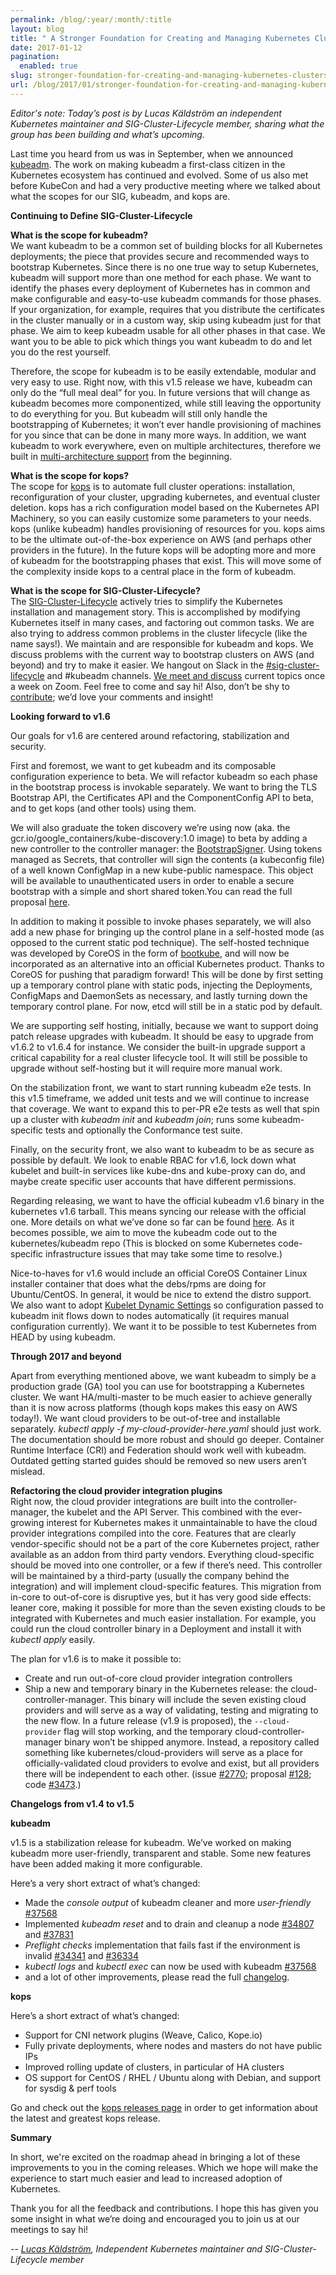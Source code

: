 ```yaml
---
permalink: /blog/:year/:month/:title
layout: blog
title: " A Stronger Foundation for Creating and Managing Kubernetes Clusters "
date: 2017-01-12
pagination:
  enabled: true
slug: stronger-foundation-for-creating-and-managing-kubernetes-clusters
url: /blog/2017/01/stronger-foundation-for-creating-and-managing-kubernetes-clusters/
---
```

_Editor's note: Today’s post is by Lucas Käldström an independent Kubernetes maintainer and SIG-Cluster-Lifecycle member, sharing what the group has been building and what’s upcoming.&nbsp;_  

Last time you heard from us was in September, when we announced [kubeadm](http://blog.kubernetes.io/2016/09/how-we-made-kubernetes-easy-to-install.html). The work on making kubeadm a first-class citizen in the Kubernetes ecosystem has continued and evolved. Some of us also met before KubeCon and had a very productive meeting where we talked about what the scopes for our SIG, kubeadm, and kops are.&nbsp;  

**Continuing to Define SIG-Cluster-Lifecycle**  

**What is the scope for kubeadm?**  
We want kubeadm to be a common set of building blocks for all Kubernetes deployments; the piece that provides secure and recommended ways to bootstrap Kubernetes. Since there is no one true way to setup Kubernetes, kubeadm will support more than one method for each phase. We want to identify the phases every deployment of Kubernetes has in common and make configurable and easy-to-use kubeadm commands for those phases. If your organization, for example, requires that you distribute the certificates in the cluster manually or in a custom way, skip using kubeadm just for that phase. We aim to keep kubeadm usable for all other phases in that case. We want you to be able to pick which things you want kubeadm to do and let you do the rest yourself.  

Therefore, the scope for kubeadm is to be easily extendable, modular and very easy to use. Right now, with this v1.5 release we have, kubeadm can only do the “full meal deal” for you. In future versions that will change as kubeadm becomes more componentized, while still leaving the opportunity to do everything for you. But kubeadm will still only handle the bootstrapping of Kubernetes; it won’t ever handle provisioning of machines for you since that can be done in many more ways. In addition, we want kubeadm to work everywhere, even on multiple architectures, therefore we built in [multi-architecture support](https://github.com/kubernetes/community/blob/master/contributors/design-proposals/multi-platform.md) from the beginning.  

**What is the scope for kops?**  
The scope for [kops](https://github.com/kubernetes/kops) is to automate full cluster operations: installation, reconfiguration of your cluster, upgrading kubernetes, and eventual cluster deletion. kops has a rich configuration model based on the Kubernetes API Machinery, so you can easily customize some parameters to your needs. kops (unlike kubeadm) handles provisioning of resources for you. kops aims to be the ultimate out-of-the-box experience on AWS (and perhaps other providers in the future). In the future kops will be adopting more and more of kubeadm for the bootstrapping phases that exist. This will move some of the complexity inside kops to a central place in the form of kubeadm.  

**What is the scope for SIG-Cluster-Lifecycle?**  
The [SIG-Cluster-Lifecycle](https://github.com/kubernetes/community/tree/master/sig-cluster-lifecycle) actively tries to simplify the Kubernetes installation and management story. This is accomplished by modifying Kubernetes itself in many cases, and factoring out common tasks. We are also trying to address common problems in the cluster lifecycle (like the name says!). We maintain and are responsible for kubeadm and kops. We discuss problems with the current way to bootstrap clusters on AWS (and beyond) and try to make it easier. We hangout on Slack in the [#sig-cluster-lifecycle](https://kubernetes.slack.com/messages/sig-cluster-lifecycle/) and #kubeadm channels. [We meet and discuss](https://github.com/kubernetes/community/tree/master/sig-cluster-lifecycle) current topics once a week on Zoom. Feel free to come and say hi! Also, don’t be shy to [contribute](https://github.com/kubernetes/kubeadm/issues); we’d love your comments and insight!  

**Looking forward to v1.6**  

Our goals for v1.6 are centered around refactoring, stabilization and security.&nbsp;  

First and foremost, we want to get kubeadm and its composable configuration experience to beta. We will refactor kubeadm so each phase in the bootstrap process is invokable separately. We want to bring the TLS Bootstrap API, the Certificates API and the ComponentConfig API to beta, and to get kops (and other tools) using them.&nbsp;  

We will also graduate the token discovery we’re using now (aka. the gcr.io/google\_containers/kube-discovery:1.0 image) to beta by adding a new controller to the controller manager: the [BootstrapSigner](https://github.com/kubernetes/kubernetes/pull/36101). Using tokens managed as Secrets, that controller will sign the contents (a kubeconfig file) of a well known ConfigMap in a new kube-public namespace. This object will be available to unauthenticated users in order to enable a secure bootstrap with a simple and short shared token.You can read the full proposal [here](https://github.com/kubernetes/community/blob/master/contributors/design-proposals/bootstrap-discovery.md).  

In addition to making it possible to invoke phases separately, we will also add a new phase for bringing up the control plane in a self-hosted mode (as opposed to the current static pod technique). The self-hosted technique was developed by CoreOS in the form of [bootkube](https://github.com/kubernetes-incubator/bootkube), and will now be incorporated as an alternative into an official Kubernetes product. Thanks to CoreOS for pushing that paradigm forward! This will be done by first setting up a temporary control plane with static pods, injecting the Deployments, ConfigMaps and DaemonSets as necessary, and lastly turning down the temporary control plane. For now, etcd will still be in a static pod by default.&nbsp;  

We are supporting self hosting, initially, because we want to support doing patch release upgrades with kubeadm. It should be easy to upgrade from v1.6.2 to v1.6.4 for instance. We consider the built-in upgrade support a critical capability for a real cluster lifecycle tool. It will still be possible to upgrade without self-hosting but it will require more manual work.  

On the stabilization front, we want to start running kubeadm e2e tests. In this v1.5 timeframe, we added unit tests and we will continue to increase that coverage. We want to expand this to per-PR e2e tests as well that spin up a cluster with _kubeadm init_ and _kubeadm join_; runs some kubeadm-specific tests and optionally the Conformance test suite.  

Finally, on the security front, we also want to kubeadm to be as secure as possible by default. We look to enable RBAC for v1.6, lock down what kubelet and built-in services like kube-dns and kube-proxy can do, and maybe create specific user accounts that have different permissions.  

Regarding releasing, we want to have the official kubeadm v1.6 binary in the kubernetes v1.6 tarball. This means syncing our release with the official one. More details on what we’ve done so far can be found [here](https://groups.google.com/d/msg/kubernetes-sig-cluster-lifecycle/P2oh5iHWBsA/ePeoil78BAAJ). As it becomes possible, we aim to move the kubeadm code out to the kubernetes/kubeadm repo (This is blocked on some Kubernetes code-specific infrastructure issues that may take some time to resolve.)  

Nice-to-haves for v1.6 would include an official CoreOS Container Linux installer container that does what the debs/rpms are doing for Ubuntu/CentOS. In general, it would be nice to extend the distro support. We also want to adopt [Kubelet Dynamic Settings](https://github.com/kubernetes/kubernetes/pull/29459) so configuration passed to kubeadm init flows down to nodes automatically (it requires manual configuration currently). We want it to be possible to test Kubernetes from HEAD by using kubeadm.  

**Through 2017 and beyond**  

Apart from everything mentioned above, we want kubeadm to simply be a production grade (GA) tool you can use for bootstrapping a Kubernetes cluster. We want HA/multi-master to be much easier to achieve generally than it is now across platforms (though kops makes this easy on AWS today!). We want cloud providers to be out-of-tree and installable separately. _kubectl apply -f my-cloud-provider-here.yaml_ should just work. The documentation should be more robust and should go deeper. Container Runtime Interface (CRI) and Federation should work well with kubeadm. Outdated getting started guides should be removed so new users aren’t mislead.  

**Refactoring the cloud provider integration plugins**  
Right now, the cloud provider integrations are built into the controller-manager, the kubelet and the API Server. This combined with the ever-growing interest for Kubernetes makes it unmaintainable to have the cloud provider integrations compiled into the core. Features that are clearly vendor-specific should not be a part of the core Kubernetes project, rather available as an addon from third party vendors. Everything cloud-specific should be moved into one controller, or a few if there’s need. This controller will be maintained by a third-party (usually the company behind the integration) and will implement cloud-specific features. This migration from in-core to out-of-core is disruptive yes, but it has very good side effects: leaner core, making it possible for more than the seven existing clouds to be integrated with Kubernetes and much easier installation. For example, you could run the cloud controller binary in a Deployment and install it with _kubectl apply_ easily.  

The plan for v1.6 is to make it possible to:  


- Create and run out-of-core cloud provider integration controllers
- Ship a new and temporary binary in the Kubernetes release: the cloud-controller-manager. This binary will include the seven existing cloud providers and will serve as a way of validating, testing and migrating to the new flow.
In a future release (v1.9 is proposed), the `--cloud-provider` flag will stop working, and the temporary cloud-controller-manager binary won’t be shipped anymore. Instead, a repository called something like kubernetes/cloud-providers will serve as a place for officially-validated cloud providers to evolve and exist, but all providers there will be independent to each other. (issue&nbsp;[#2770](https://github.com/kubernetes/kubernetes/issues/2770); proposal [#128](https://github.com/kubernetes/community/pull/128); code [#3473](https://github.com/kubernetes/kubernetes/pull/34273).)  



**Changelogs from v1.4 to v1.5**



**kubeadm** &nbsp;

v1.5 is a stabilization release for kubeadm. We’ve worked on making kubeadm more user-friendly, transparent and stable. Some new features have been added making it more configurable.



Here’s a very short extract of what’s changed:

- Made the _console output_ of kubeadm cleaner and more _user-friendly_ [#37568](https://github.com/kubernetes/kubernetes/pull/37568)
- Implemented _kubeadm reset_ and to drain and cleanup a node [#34807](https://github.com/kubernetes/kubernetes/pull/34807) and [#37831](https://github.com/kubernetes/kubernetes/pull/37831)
- _Preflight checks_ implementation that fails fast if the environment is invalid [#34341](https://github.com/kubernetes/kubernetes/pull/34341) and [#36334](https://github.com/kubernetes/kubernetes/pull/36334)
- _kubectl logs_ and _kubectl exec_ can now be used with kubeadm [#37568](https://github.com/kubernetes/kubernetes/pull/37568)
- and a lot of other improvements, please read the full [changelog](https://github.com/kubernetes/kubeadm/blob/master/CHANGELOG.md).



**kops**

Here’s a short extract of what’s changed:

- Support for CNI network plugins (Weave, Calico, Kope.io)
- Fully private deployments, where nodes and masters do not have public IPs
- Improved rolling update of clusters, in particular of HA clusters
- OS support for CentOS / RHEL / Ubuntu along with Debian, and support for sysdig & perf tools

Go and check out the [kops releases page](https://github.com/kubernetes/kops/releases) in order to get information about the latest and greatest kops release.



**Summary**



In short, we're excited on the roadmap ahead in bringing a lot of these improvements to you in the coming releases. Which we hope will&nbsp;make the experience to start much easier and&nbsp;lead to increased adoption of Kubernetes.



Thank you for all the feedback and contributions. I hope this has given you some insight in what we’re doing and encouraged&nbsp;you to join us at our meetings to say hi!



_-- [Lucas Käldström](https://twitter.com/kubernetesonarm), Independent Kubernetes maintainer and SIG-Cluster-Lifecycle member_
